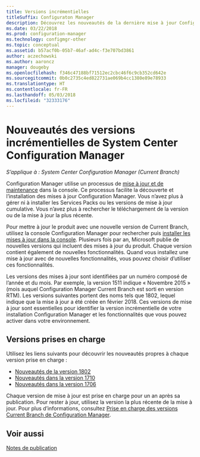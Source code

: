 ```yaml
---
title: Versions incrémentielles
titleSuffix: Configuraton Manager
description: Découvrez les nouveautés de la dernière mise à jour Configuration Manager.
ms.date: 03/22/2018
ms.prod: configuration-manager
ms.technology: configmgr-other
ms.topic: conceptual
ms.assetid: b57acf0b-05b7-46af-ad4c-f3e707bd3861
author: aczechowski
ms.author: aaroncz
manager: dougeby
ms.openlocfilehash: f346c47188bf71512ec2cbc46f6c9cb352cd642e
ms.sourcegitcommit: 0b0c2735c4ed822731ae069b4cc1380e89e78933
ms.translationtype: HT
ms.contentlocale: fr-FR
ms.lasthandoff: 05/03/2018
ms.locfileid: "32333176"
---
```

# <a name="whats-new-in-system-center-configuration-manager-incremental-versions"></a>Nouveautés des versions incrémentielles de System Center Configuration Manager

*S’applique à : System Center Configuration Manager (Current Branch)*

 Configuration Manager utilise un processus de [mise à jour et de maintenance](/sccm/core/servers/manage/updates) dans la console. Ce processus facilite la découverte et l’installation des mises à jour Configuration Manager. Vous n’avez plus à gérer ni à installer les Services Packs ou les versions de mise à jour cumulative. Vous n’avez plus à rechercher le téléchargement de la version ou de la mise à jour la plus récente.

 Pour mettre à jour le produit avec une nouvelle version de Current Branch, utilisez la console Configuration Manager pour rechercher puis [installer les mises à jour dans la console](../../../core/servers/manage/install-in-console-updates.md). Plusieurs fois par an, Microsoft publie de nouvelles versions qui incluent des mises à jour du produit. Chaque version contient également de nouvelles fonctionnalités. Quand vous installez une mise à jour avec de nouvelles fonctionnalités, vous pouvez choisir d’utiliser ces fonctionnalités. 

 Les versions des mises à jour sont identifiées par un numéro composé de l’année et du mois. Par exemple, la version 1511 indique « Novembre 2015 » (mois auquel Configuration Manager Current Branch est sorti en version RTM). Les versions suivantes portent des noms tels que 1802, lequel indique que la mise à jour a été créée en février 2018. Ces versions de mise à jour sont essentielles pour identifier la version incrémentielle de votre installation Configuration Manager et les fonctionnalités que vous pouvez activer dans votre environnement.

## <a name="supported-versions"></a>Versions prises en charge
 Utilisez les liens suivants pour découvrir les nouveautés propres à chaque version prise en charge :
  - [Nouveautés de la version 1802](../../../core/plan-design/changes/whats-new-in-version-1802.md)
  - [Nouveautés dans la version 1710](../../../core/plan-design/changes/whats-new-in-version-1710.md)
  - [Nouveautés dans la version 1706](../../../core/plan-design/changes/whats-new-in-version-1706.md)  


 Chaque version de mise à jour est prise en charge pour un an après sa publication. Pour rester à jour, utilisez la version la plus récente de la mise à jour. Pour plus d’informations, consultez [Prise en charge des versions Current Branch de Configuration Manager](../../../core/servers/manage/current-branch-versions-supported.md).  


## <a name="see-also"></a>Voir aussi
[Notes de publication](/sccm/core/servers/deploy/install/release-notes)